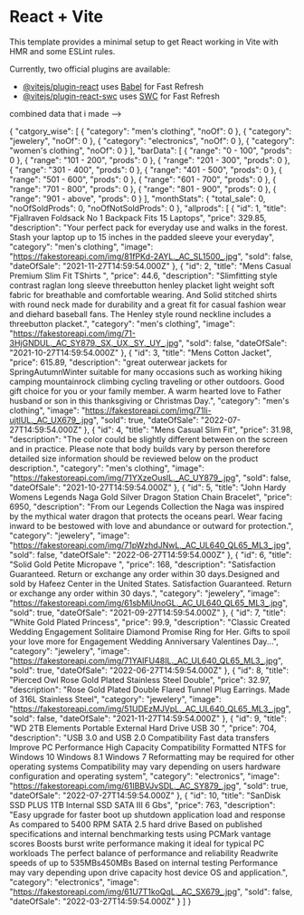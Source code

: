 # React + Vite

This template provides a minimal setup to get React working in Vite with HMR and some ESLint rules.

Currently, two official plugins are available:

- [@vitejs/plugin-react](https://github.com/vitejs/vite-plugin-react/blob/main/packages/plugin-react/README.md) uses [Babel](https://babeljs.io/) for Fast Refresh
- [@vitejs/plugin-react-swc](https://github.com/vitejs/vite-plugin-react-swc) uses [SWC](https://swc.rs/) for Fast Refresh


combined data that i made -->

{
    "catgory_wise": [
        {
            "category": "men's clothing",
            "noOf": 0
        },
        {
            "category": "jewelery",
            "noOf": 0
        },
        {
            "category": "electronics",
            "noOf": 0
        },
        {
            "category": "women's clothing",
            "noOf": 0
        }
    ],
    "barData": [
        {
            "range": "0 - 100",
            "prods": 0
        },
        {
            "range": "101 - 200",
            "prods": 0
        },
        {
            "range": "201 - 300",
            "prods": 0
        },
        {
            "range": "301 - 400",
            "prods": 0
        },
        {
            "range": "401 - 500",
            "prods": 0
        },
        {
            "range": "501 - 600",
            "prods": 0
        },
        {
            "range": "601 - 700",
            "prods": 0
        },
        {
            "range": "701 - 800",
            "prods": 0
        },
        {
            "range": "801 - 900",
            "prods": 0
        },
        {
            "range": "901 - above",
            "prods": 0
        }
    ],
    "monthStats": {
        "total_sale": 0,
        "noOfSoldProds": 0,
        "noOfNotSoldProds": 0
    },
    "allprods": [
        {
            "id": 1,
            "title": "Fjallraven  Foldsack No 1 Backpack Fits 15 Laptops",
            "price": 329.85,
            "description": "Your perfect pack for everyday use and walks in the forest. Stash your laptop up to 15 inches in the padded sleeve your everyday",
            "category": "men's clothing",
            "image": "https://fakestoreapi.com/img/81fPKd-2AYL._AC_SL1500_.jpg",
            "sold": false,
            "dateOfSale": "2021-11-27T14:59:54.000Z"
        },
        {
            "id": 2,
            "title": "Mens Casual Premium Slim Fit TShirts ",
            "price": 44.6,
            "description": "Slimfitting style contrast raglan long sleeve threebutton henley placket light weight  soft fabric for breathable and comfortable wearing. And Solid stitched shirts with round neck made for durability and a great fit for casual fashion wear and diehard baseball fans. The Henley style round neckline includes a threebutton placket.",
            "category": "men's clothing",
            "image": "https://fakestoreapi.com/img/71-3HjGNDUL._AC_SY879._SX._UX._SY._UY_.jpg",
            "sold": false,
            "dateOfSale": "2021-10-27T14:59:54.000Z"
        },
        {
            "id": 3,
            "title": "Mens Cotton Jacket",
            "price": 615.89,
            "description": "great outerwear jackets for SpringAutumnWinter suitable for many occasions such as working hiking camping mountainrock climbing cycling traveling or other outdoors. Good gift choice for you or your family member. A warm hearted love to Father husband or son in this thanksgiving or Christmas Day.",
            "category": "men's clothing",
            "image": "https://fakestoreapi.com/img/71li-ujtlUL._AC_UX679_.jpg",
            "sold": true,
            "dateOfSale": "2022-07-27T14:59:54.000Z"
        },
        {
            "id": 4,
            "title": "Mens Casual Slim Fit",
            "price": 31.98,
            "description": "The color could be slightly different between on the screen and in practice.  Please note that body builds vary by person therefore detailed size information should be reviewed below on the product description.",
            "category": "men's clothing",
            "image": "https://fakestoreapi.com/img/71YXzeOuslL._AC_UY879_.jpg",
            "sold": false,
            "dateOfSale": "2021-10-27T14:59:54.000Z"
        },
        {
            "id": 5,
            "title": "John Hardy Womens Legends Naga Gold  Silver Dragon Station Chain Bracelet",
            "price": 6950,
            "description": "From our Legends Collection the Naga was inspired by the mythical water dragon that protects the oceans pearl. Wear facing inward to be bestowed with love and abundance or outward for protection.",
            "category": "jewelery",
            "image": "https://fakestoreapi.com/img/71pWzhdJNwL._AC_UL640_QL65_ML3_.jpg",
            "sold": false,
            "dateOfSale": "2022-06-27T14:59:54.000Z"
        },
        {
            "id": 6,
            "title": "Solid Gold Petite Micropave ",
            "price": 168,
            "description": "Satisfaction Guaranteed. Return or exchange any order within 30 days.Designed and sold by Hafeez Center in the United States. Satisfaction Guaranteed. Return or exchange any order within 30 days.",
            "category": "jewelery",
            "image": "https://fakestoreapi.com/img/61sbMiUnoGL._AC_UL640_QL65_ML3_.jpg",
            "sold": true,
            "dateOfSale": "2021-09-27T14:59:54.000Z"
        },
        {
            "id": 7,
            "title": "White Gold Plated Princess",
            "price": 99.9,
            "description": "Classic Created Wedding Engagement Solitaire Diamond Promise Ring for Her. Gifts to spoil your love more for Engagement Wedding Anniversary Valentines Day...",
            "category": "jewelery",
            "image": "https://fakestoreapi.com/img/71YAIFU48IL._AC_UL640_QL65_ML3_.jpg",
            "sold": true,
            "dateOfSale": "2022-06-27T14:59:54.000Z"
        },
        {
            "id": 8,
            "title": "Pierced Owl Rose Gold Plated Stainless Steel Double",
            "price": 32.97,
            "description": "Rose Gold Plated Double Flared Tunnel Plug Earrings. Made of 316L Stainless Steel",
            "category": "jewelery",
            "image": "https://fakestoreapi.com/img/51UDEzMJVpL._AC_UL640_QL65_ML3_.jpg",
            "sold": false,
            "dateOfSale": "2021-11-27T14:59:54.000Z"
        },
        {
            "id": 9,
            "title": "WD 2TB Elements Portable External Hard Drive  USB 30 ",
            "price": 704,
            "description": "USB 3.0 and USB 2.0 Compatibility Fast data transfers Improve PC Performance High Capacity Compatibility Formatted NTFS for Windows 10 Windows 8.1 Windows 7 Reformatting may be required for other operating systems Compatibility may vary depending on users hardware configuration and operating system",
            "category": "electronics",
            "image": "https://fakestoreapi.com/img/61IBBVJvSDL._AC_SY879_.jpg",
            "sold": true,
            "dateOfSale": "2022-07-27T14:59:54.000Z"
        },
        {
            "id": 10,
            "title": "SanDisk SSD PLUS 1TB Internal SSD  SATA III 6 Gbs",
            "price": 763,
            "description": "Easy upgrade for faster boot up shutdown application load and response As compared to 5400 RPM SATA 2.5 hard drive Based on published specifications and internal benchmarking tests using PCMark vantage scores Boosts burst write performance making it ideal for typical PC workloads The perfect balance of performance and reliability Readwrite speeds of up to 535MBs450MBs Based on internal testing Performance may vary depending upon drive capacity host device OS and application.",
            "category": "electronics",
            "image": "https://fakestoreapi.com/img/61U7T1koQqL._AC_SX679_.jpg",
            "sold": false,
            "dateOfSale": "2022-03-27T14:59:54.000Z"
        }
    ]
}